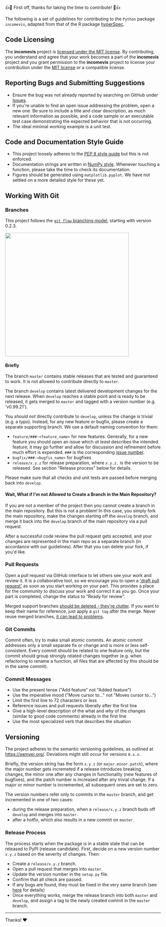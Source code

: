 :+1::tada: First off, thanks for taking the time to contribute! :tada::+1:

The following is a set of guidelines for contributing to the `Python` package `incomevis`, adapted from that of the R package [hyperSpec](https://github.com/cbeleites/hyperSpec). 

## Code Licensing

The **incomevis** project is [licensed under the MIT license](https://github.com/drorlab/incomevis/blob/master/LICENSE). By contributing, you understand and agree that your work becomes a part of the **incomevis** project and you grant permission to the **incomevis** project to  license your contribution under the [MIT license](https://opensource.org/licenses/MIT) or a compatible license.

## Reporting Bugs and Submitting Suggestions

* Ensure the bug was not already reported by searching on GitHub under [Issues](https://github.com/cbeleites/incomevis/issues).
* If you're unable to find an open issue addressing the problem, open a new one. Be sure to include a title and clear description, as much relevant information as possible, and a code sample or an executable test case demonstrating the expected behavior that is not occurring.
* The ideal minimal working example is a unit test.

## Code and Documentation Style Guide

* This project loosely adheres to the [PEP 8 style guide](https://www.python.org/dev/peps/pep-0008/) but this is not enforced. 
* Documentation strings are written in [NumPy style](https://sphinxcontrib-napoleon.readthedocs.io/en/latest/example_numpy.html#example-numpy). Whenever touching a function, please take the time to check its documentation.
* Figures should be generated using `matplotlib.pyplot`. We have not settled on a more detailed style for these yet.

<!-- 
## Figures Style Guide

* Plots and figures are generated using matplotlib.pyplot
* There is no guideline for these yet
 -->
 
 
## Working With Git

### Branches
This project follows the [`git flow` branching model](https://nvie.com/posts/a-successful-git-branching-model/), starting with version 0.2.3.

<img src='https://nvie.com/img/git-model@2x.png' width='400px'>

#### Briefly

The branch `master` contains stable releases that are tested and guaranteed to work. It is not allowed to contribute directly to `master`.

The branch `develop` contains latest delivered development changes for the next release. When `develop` reaches a stable point and is ready to be released, it gets merged to `master` and tagged with a version number (e.g. 'v0.99.21'). 

You *should not* directly contribute to `develop`, unless the change is trivial (e.g. a typo). Instead, for any new feature or bugfix, please create a separate supporting branch. We use a default naming convention for them:

* `feature/###-<feature_name>` for new features. Generally, for a new feature you should open an issue which *at least* describes the intended feature; it may go further and allow for discussion and refinement before much effort is expended.  `###` is the corresponding [issue number](https://github.com/drorlab/incomevis/issues).
* `bugfix/###-<bugfix_name>` for bugfixes
* `release/x.y.z` for release preparation, where `x.y.z.` is the version to be released. See section "Release process" below for details.

Please make sure that all checks and unit tests are passed before merging back into `develop`. 
<!--
If you are making a significant change, please also add an entry to `NEWS.md`.
-->

#### Wait, What if I'm not Allowed to Create a Branch in the Main Repository?

If you are not a member of the project then you cannot create a branch in the main repository. But this is not a problem! In this case, you simply fork the main repository, make the changes starting off the `develop` branch, and merge it back into the `develop` branch of the main repository via a pull request.

After a successful code review the pull request gets accepted, and your changes are represented in the main repo as a separate branch (in accordance with our guidelines). After that you can delete your fork, if you'd like.

### Pull Requests

Open a pull request via GitHub interface to let others see your work and review it. It is a collaborative tool, so we encourage you to open a ['draft pull request'](https://github.blog/2019-02-14-introducing-draft-pull-requests/) as soon as you start working on your part. This provides a place for the community to discuss your work and correct it as you go. Once your part is completed, change the status to “Ready for review”.
<!--
The project maintainer may want to merge your pull request when your work is usable, even before it is 100% complete. In such a case, the branch must be deleted and a new one created off the `develop` branch. You can use the same name for it to indicate that this is a continuation. It will be merged, as usual, via a new pull request. This may seem to be an overhead at first glance, but it leads to a faster integration and makes the the pull requests smaller and less overwhelming.
-->
Merged support branches [should be deleted - they're clutter](https://ardalis.com/why-delete-old-git-branches). If you want to keep their name for reference, just apply a `git tag` after the merge. Never reuse merged branches, [it can lead to problems](https://stackoverflow.com/a/29319178).


### Git Commits

Commit often, try to make small atomic commits.
An atomic commit addresses only a small separate fix or change and is more or less self-consistent.
Every commit should be related to one feature only, but the commit should group strongly related changes together (e.g. when refactoring to rename a function, all files that are affected by this should be in the same commit).

### Commit Messages

* Use the present tense ("Add feature" not "Added feature")
* Use the imperative mood ("Move cursor to..." not "Moves cursor to...")
* Limit the first line to 72 characters or less
* Reference issues and pull requests liberally after the first line
* Give a high-level description of the what and *why* of the changes
  (similar to good code comments) already in the first line
* Use the most specialized verb that describes the situation

## Versioning

The project adheres to the semantic versioning guidelines, as outlined at https://semver.org/. Deviations might still occur for versions `0.x.x`.

Briefly, the version string has the form `x.y.z` (or `major.minor.patch`), where the major number gets incremeted if a release introduces breaking changes, the minor one after any changes in functionality (new features of bugfixes), and the patch number is increased after any trivial change. If a major or minor number is incremented, all subsequent ones are set to zero.

The version numbers refer only to commits in the `master` branch, and get incremented in one of two cases:
* during the release preparation, when a `release/x.y.z` branch buds off `develop` and merges into `master`.
* after a hotfix, which also results in a new commit on `master`.

### Release Process
The process starts when the package is in a stable state that can be released to PyPI (release candidate). First, decide on a new version number `x.y.z` based on the severity of changes. Then:

* Create a `release/x.y.z` branch.
* Open a pull request that merges into `master`.
* Update the version number in the `setup.py` file.
* Confirm that all check are passed.
* If any bugs are found, they must be fixed in the very same branch (see [here](https://stackoverflow.com/a/57507373/6029703) for details)
* Once everything works, merge the release branch into both `master` and `develop`, and assign a tag to the newly created commit in the `master` branch.

<hr>

Thanks! :heart: